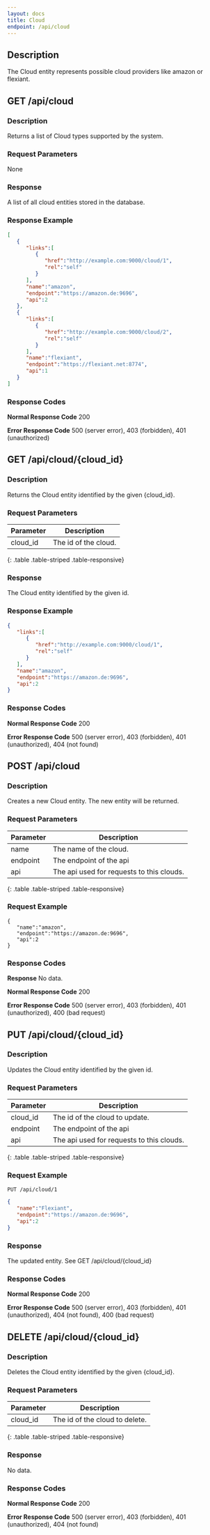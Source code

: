 ```yaml
---
layout: docs
title: Cloud
endpoint: /api/cloud
---
```


## Description

The Cloud entity represents possible cloud providers like amazon or flexiant.

## GET /api/cloud

### Description

Returns a list of Cloud types supported by the system.

### Request Parameters

None

### Response

A list of all cloud entities stored in the database.

### Response Example

```json
[
   {
      "links":[
         {
            "href":"http://example.com:9000/cloud/1",
            "rel":"self"
         }
      ],
      "name":"amazon",
      "endpoint":"https://amazon.de:9696",
      "api":2
   },
   {
      "links":[
         {
            "href":"http://example.com:9000/cloud/2",
            "rel":"self"
         }
      ],
      "name":"flexiant",
      "endpoint":"https://flexiant.net:8774",
      "api":1
   }
]
```

### Response Codes

**Normal Response Code** 200

**Error Response Code** 500 (server error), 403 (forbidden), 401 (unauthorized)

## GET /api/cloud/{cloud_id}

### Description

Returns the Cloud entity identified by the given {cloud_id}.

### Request Parameters

Parameter     | Description
------------- | -------------
cloud_id      | The id of the cloud.
{: .table .table-striped .table-responsive}

### Response 

The Cloud entity identified by the given id.

### Response Example

```json
{  
   "links":[  
      {  
         "href":"http://example.com:9000/cloud/1",
         "rel":"self"
      }
   ],
   "name":"amazon",
   "endpoint":"https://amazon.de:9696",
   "api":2
}
```

### Response Codes

**Normal Response Code** 200

**Error Response Code** 500 (server error), 403 (forbidden), 401 (unauthorized), 404 (not found)

## POST /api/cloud

### Description

Creates a new Cloud entity. The new entity will be returned.

### Request Parameters

Parameter     | Description
------------- | -------------
name          | The name of the cloud.
endpoint      | The endpoint of the api
api           | The api used for requests to this clouds.
{: .table .table-striped .table-responsive}

### Request Example

```
{  
   "name":"amazon",
   "endpoint":"https://amazon.de:9696",
   "api":2
}
```

### Response Codes

**Response** No data.

**Normal Response Code** 200

**Error Response Code** 500 (server error), 403 (forbidden), 401 (unauthorized), 400 (bad request)

## PUT /api/cloud/{cloud_id}

### Description

Updates the Cloud entity identified by the given id.

### Request Parameters

Parameter     | Description
------------- | -------------
cloud_id      | The id of the cloud to update.
endpoint      | The endpoint of the api
api           | The api used for requests to this clouds.
{: .table .table-striped .table-responsive}

### Request Example

```
PUT /api/cloud/1
```
```json
{  
   "name":"Flexiant",
   "endpoint":"https://amazon.de:9696",
   "api":2
}
```

### Response

The updated entity. See GET /api/cloud/{cloud_id}

### Response Codes

**Normal Response Code** 200

**Error Response Code** 500 (server error), 403 (forbidden), 401 (unauthorized), 404 (not found), 400 (bad request)

## DELETE /api/cloud/{cloud_id}

### Description

Deletes the Cloud entity identified by the given {cloud_id}.

### Request Parameters

Parameter     | Description
------------- | -------------
cloud_id      | The id of the cloud to delete.
{: .table .table-striped .table-responsive}

### Response
No data.

### Response Codes

**Normal Response Code** 200

**Error Response Code** 500 (server error), 403 (forbidden), 401 (unauthorized), 404 (not found)
